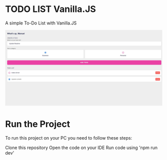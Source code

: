 <h1>TODO LIST Vanilla.JS</h1>
<p>A simple To-Do List with Vanilla.JS</p>

<img src="./todolist.JPG" alt="TodoList" />

<h1>Run the Project</h1>
<p>To run this project on your PC you need to follow these steps:</p>

<p>Clone this repository
Open the code on your IDE
Run code using 'npm run dev'</p>
